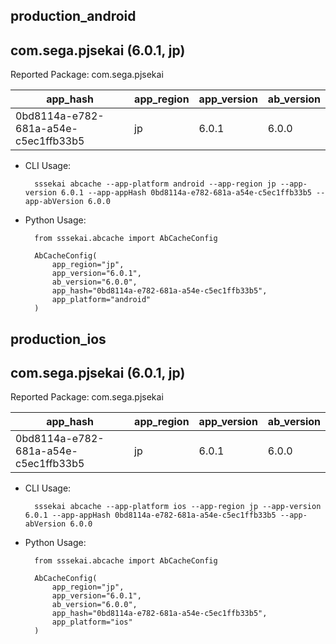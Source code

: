 ## production_android
com.sega.pjsekai (6.0.1, jp)
---
Reported Package: com.sega.pjsekai

|                                        app_hash|   app_region|  app_version|   ab_version|
|------------------------------------------------|-------------|-------------|-------------|
|            0bd8114a-e782-681a-a54e-c5ec1ffb33b5|           jp|        6.0.1|        6.0.0|

- CLI Usage:

        sssekai abcache --app-platform android --app-region jp --app-version 6.0.1 --app-appHash 0bd8114a-e782-681a-a54e-c5ec1ffb33b5 --app-abVersion 6.0.0

- Python Usage:

        from sssekai.abcache import AbCacheConfig

        AbCacheConfig(
            app_region="jp",
            app_version="6.0.1",
            ab_version="6.0.0",
            app_hash="0bd8114a-e782-681a-a54e-c5ec1ffb33b5",
            app_platform="android"
        )


## production_ios
com.sega.pjsekai (6.0.1, jp)
---
Reported Package: com.sega.pjsekai

|                                        app_hash|   app_region|  app_version|   ab_version|
|------------------------------------------------|-------------|-------------|-------------|
|            0bd8114a-e782-681a-a54e-c5ec1ffb33b5|           jp|        6.0.1|        6.0.0|

- CLI Usage:

        sssekai abcache --app-platform ios --app-region jp --app-version 6.0.1 --app-appHash 0bd8114a-e782-681a-a54e-c5ec1ffb33b5 --app-abVersion 6.0.0

- Python Usage:

        from sssekai.abcache import AbCacheConfig

        AbCacheConfig(
            app_region="jp",
            app_version="6.0.1",
            ab_version="6.0.0",
            app_hash="0bd8114a-e782-681a-a54e-c5ec1ffb33b5",
            app_platform="ios"
        )



